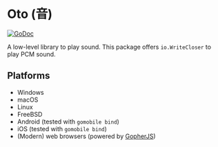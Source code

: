 # Oto (音)

[![GoDoc](https://godoc.org/github.com/hajimehoshi/oto?status.svg)](http://godoc.org/github.com/hajimehoshi/oto)

A low-level library to play sound. This package offers `io.WriteCloser` to play PCM sound.

## Platforms

* Windows
* macOS
* Linux
* FreeBSD
* Android (tested with `gomobile bind`)
* iOS (tested with `gomobile bind`)
* (Modern) web browsers (powered by [GopherJS](https://github.com/gopherjs/gopherjs))
